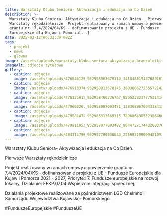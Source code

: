 ```yaml
---
title: Warsztaty Klubu Seniora- Aktywizacja i edukacja na Co Dzień
description: >-
  Warsztaty Klubu Seniora- Aktywizacja i edukacja na Co Dzień.  Pierwsze
  Warsztaty rękodzielnicze  Projekt realizowany w ramach umowy o powierzenie
  grantu nr. 7.4/2024/04/KS - dofinansowanie projektu z UE - Fundusze
  Europejskie dla Kujaw i Pomorza[...]
date: 2025-03-12T06:33:39.082Z
tags:
  - projekt
  - news
  - glowna
image: /assets/uploads/warsztaty-klubu-seniora-aktywizacja-bransoletki.jpg
imageAlt: zdjecie tytułowe
gallery:
  - caption: zdjęcie
    image: /assets/uploads/476846120_952958363670110_3418486194376801674_n.jpg
  - caption: zdjęcie
    image: /assets/uploads/476913370_952958013670145_3603806272555721423_n.jpg
  - caption: zdjęcie
    image: /assets/uploads/478125612_952958460336767_8505238217775214148_n.jpg
  - caption: zdjęcie
    image: /assets/uploads/479663261_952958087003471_1383680670943384133_n.jpg
  - caption: zdjęcie
    image: /assets/uploads/479881475_952966313669315_789686438532386466_n.jpg
  - caption: zdjęcie
    image: /assets/uploads/479911052_952957977003482_8044727174432603762_n.jpg
  - caption: zdjęcie
    image: /assets/uploads/484114750_952957700336843_2256831980994810931_n.jpg
---
```



Warsztaty Klubu Seniora- Aktywizacja i edukacja na Co Dzień. 

Pierwsze Warsztaty rękodzielnicze 

Projekt realizowany w ramach umowy o powierzenie grantu nr. 7.4/2024/04/KS - dofinansowanie projektu z UE -  Fundusze Europejskie dla Kujaw  i Pomorza 2021 - 2027, Priorytet: 7. Fundusze europejskie na rozwój lokalny, Działanie: FEKP.07.04 Wspieranie integracji społecznej.

Działania projektowe realizowane za pośrednictwem LGD Chełmno i Samorządu Województwa Kujawsko- Pomorskiego.



\#FunduszeEuropejskie #FunduszeUE
